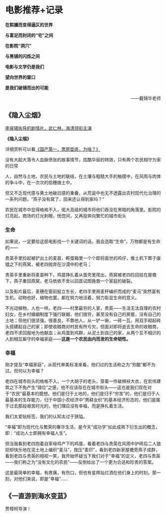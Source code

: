 # 电影推荐+记录

**在熙攘而变得逼仄的世界**

**与富足而封闭的“宅”之间**

**在影院“洞穴”**

**与黑镜的闪烁之间**

**电影与文学仍是我们**

**望向世界的窗口**

**是我们破镜而出的可能**

<div style="text-align: right; ">——戴锦华老师</div>

## 《隐入尘烟》

<u>李睿珺执导的剧情片，武仁林、海清领衔主演</u>

**《隐入尘烟》**

详细赏析可以看[《国产第一，票房垫底，为啥？》](http://mp.weixin.qq.com/s?__biz=MzIyNzQ3ODU3OQ==&mid=2247592512&idx=1&sn=dfff869e833c8cbfc85930542290c376&chksm=e863b71cdf143e0acbf978d4e0e8ab46bbee9175e191b83958758d7b4ce02bed8aca0b49c028&mpshare=1&scene=23&srcid=0719vowFUeOQ0xqnJvvj49aT&sharer_sharetime=1659193816414&sharer_shareid=966db85178d7c7a9fb3fb7f3f9415fa7#rd
)

没有大起大落令人血脉偾张的故事情节，炫酷华丽的特效，只有两个农民相守为家的日常

人，自然与土地，农民与土地的联结，在土壤与粗糙大手的触摸中，在风雨与肉体的争斗中，在一次次的拾穗拨土中。

但又不乏现代感与黄土地破旧感的重叠，从荒诞中也无不透露出农村现代化治理的一系列问题，“燕子没有窝了，回来还认得到家吗？”

农民在城市中显得格格不入，偌大高级的城市将他们吞没在黑暗的角落里。影院的灯亮起，商场的灯光刺眼，恍惚间，又再投奔向繁忙的城市街头

### 生命

如果说，一定要给这部电影找一个关键词的话，我会选取“生命”，万物都是有生命的——

贵英手里捡起被铲出土的麦苗，孵蛋箱里一个个即将面世的鸡仔，推土机下葬于废墟之下的燕窝，被老四抛弃在沙漠中的老马；

贵英手里重新将麦苗种下，鸡苗挣扎着从蛋壳里爬出，燕窝被老四捡回挂在屋檐下，燕子重回燕窝，老马依依不舍以回首试图挽救一个家庭的破裂。

以及影片最后，麦穗在窗前挺立生长，老四手里用麦秆编织而成的“麦马”突然富有生机，动物也好，植物也罢，都在努力地活着，努力彰显生命的意义。

不光动植物，人也一样。老四——村里最穷的人家，贵英——生活无法自理的农村妇女，在乡村婚姻制度下强行联姻，他们很穷，甚至没有自己的房屋，没有自己的土地；但他们很坚强，很善良，不靠他人，从一铲一锹，一砖一瓦，用双手砌起砖头搭建起自己的家；即使收粮商对村民有所亏欠，但面对即将逝去生命的收粮商，老四不求回报地为他献血；从鸡蛋到鸡群，从泥土到自己的家，从两个互不相识的人到相互厮守的幸福家庭——**这是一个农民由内而发的生命韧性。**

### 幸福

刚才提及“幸福家庭”，从现代审美标准来看，他们过的生活称之为“穷酸”都不为过。但何以为幸福？

老四在城市街头的格格不入，一个大胡子的老头，穿着一件破棉袄大衣，在宏伟建筑之下不免产生“错位”之感，他不应该存在在城市街头——这也是我们现在对于“农民”最基本的臆想。他们是归于土地的，他们是归于“穷苦”的，他们是归于人最基本的生存能力，归于中国小农经济中“男耕女织”的基本经济形态的，他们是属于过去那段艰苦时光的，他们理应没有幸福，而是挣扎着生活。

我们太爱贴标签，我们的认知太过于狭隘。

“幸福”即为现代化与繁荣的奢华生活，是今天“成功学”如此成熟下衍生出的概念，即：“成功人士即拥有幸福人生”。

但当我看到老四抱着自家母鸡产下的鸡蛋，看着老四与贵英在风雨中护砖后二人狼狈却快乐地在泥土地上编织“麦马”，按压“麦印”，看到老四新家屋檐旁燕子成群，看到老四与贵英的相视一笑，我开始怀疑当下我们对于“幸福”的定义，老四与贵英——我们称之为“没有文化的农民”——反倒给出了一个更为合适和珍贵的答案。

这是最简单的幸福，有疼痛，有伤口，但也有星辉灿烂洒在他们身上的时刻。那一刻，对他们来说，即是“幸福”……

## 《一直游到海水变蓝》

贾樟柯导演！